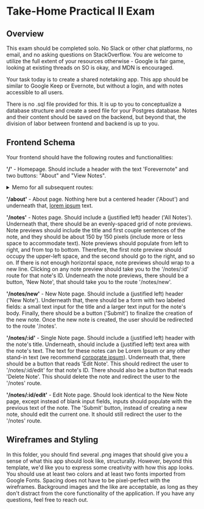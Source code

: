 # Take-Home Practical II Exam

## Overview

This exam should be completed solo. No Slack or other chat platforms, no email, and no asking questions on StackOverflow. You are welcome to utilize the full extent of your resources otherwise - Google is fair game, looking at existing threads on SO is okay, and MDN is encouraged.

Your task today is to create a shared notetaking app. This app should be similar to Google Keep or Evernote, but without a login, and with notes accessible to all users.

There is no .sql file provided for this. It is up to you to conceptualize a database structure and create a seed file for your Postgres database. Notes and their content should be saved on the backend, but beyond that, the division of labor between frontend and backend is up to you.

## Frontend Schema

Your frontend should have the following routes and functionalities:

**'/'** - Homepage. Should include a header with the text 'Forevernote" and two buttons: "About" and "View Notes".

<details>
<summary>Memo for all subsequent routes:</summary>
<p>
Every other page on the site, other than the homepage, should have a navbar with 'Forevernote' in the upper-left corner of the screen. That should link to '/'. It should also have links to 'About' and 'View Notes' on the right-hand side, evenly spaced. These should link to '/about' and '/notes', respectively.
</p>
</details>

**'/about'** - About page. Nothing here but a centered header ('About') and underneath that, [lorem ipsum](https://loremipsum.io/) text.

**'/notes'** - Notes page. Should include a (justified left) header ('All Notes'). Underneath that, there should be an evenly-spaced grid of note previews. Note previews should include the title and first couple sentences of the note, and they should be about 150 by 150 pixels (include more or less space to accommodate text). Note previews should populate from left to right, and from top to bottom. Therefore, the first note preview should occupy the upper-left space, and the second should go to the right, and so on. If there is not enough horizontal space, note previews should wrap to a new line. Clicking on any note preview should take you to the '/notes/:id' route for that note's ID. Underneath the note previews, there should be a button, 'New Note', that should take you to the route '/notes/new'.

**'/notes/new'** - New Note page. Should include a (justified left) header ('New Note'). Underneath that, there should be a form with two labeled fields: a small text input for the title and a larger text input for the note's body. Finally, there should be a button ('Submit') to finalize the creation of the new note. Once the new note is created, the user should be redirected to the route '/notes'.

**'/notes/:id'** - Single Note page. Should include a (justified left) header with the note's title. Underneath, should include a (justified left) text area with the note's text. The text for these notes can be Lorem Ipsum or any other stand-in text (we recommend [corporate ipsum](http://www.cipsum.com/)). Underneath that, there should be a button that reads 'Edit Note'. This should redirect the user to '/notes/:id/edit' for that note's ID. There should also be a button that reads 'Delete Note'. This should delete the note and redirect the user to the '/notes' route.

**'/notes/:id/edit'** - Edit Note page. Should look identical to the New Note page, except instead of blank input fields, inputs should populate with the previous text of the note. The 'Submit' button, instead of creating a new note, should edit the current one. It should still redirect the user to the '/notes' route.

## Wireframes and Styling

In this folder, you should find several .png images that should give you a sense of what this app should look like, structurally. However, beyond this template, we'd like you to express some creativity with how this app looks. You should use at least two colors and at least two fonts imported from Google Fonts. Spacing does not have to be pixel-perfect with the wireframes. Background images and the like are acceptable, as long as they don't distract from the core functionality of the application. If you have any questions, feel free to reach out. 

